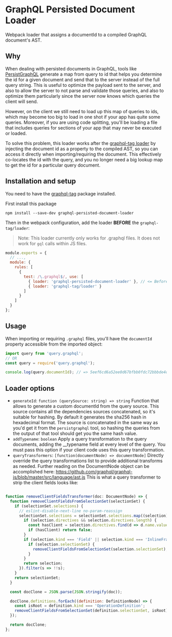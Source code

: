 # GraphQL Persisted Document Loader

Webpack loader that assigns a documentId to a compiled GraphQL document's AST.

## Why

When dealing with persisted documents in GraphQL, tools like [PersistGraphQL](https://github.com/apollographql/persistgraphql) generate a map from query to id that helps you determine the id for a given document and send that to the server instead of the full query string. This is useful to optimize the payload sent to the server, and also to allow the server to not parse and validate those queries, and also to optimize them particularly since the server now knows which queries the client will send.

However, on the client we still need to load up this map of queries to ids, which may become too big to load in one shot if your app has quite some queries. Moreover, if you are using code splitting, you'll be loading a file that includes queries for sections of your app that may never be executed or loaded.

To solve this problem, this loader works after the [graphql-tag loader](https://github.com/apollographql/graphql-tag) by injecting the document id as a property to the compiled AST, so you can access it directly when importing/requiring the document. This effectively co-locates the id with the query, and you no longer need a big lookup map to get the id for a particular query document.

## Installation and setup

You need to have the [graphql-tag](https://github.com/apollographql/graphql-tag) package installed.

First install this package

```
npm install --save-dev graphql-persisted-document-loader
```

Then in the webpack configuration, add the loader **BEFORE** the `graphql-tag/loader`:

> Note: This loader currently only works for .graphql files. It does not work for `gql` calls within JS files.

```js
module.exports = {
  // ...,
  module: {
    rules: [
      {
        test: /\.graphql$/, use: [
          { loader: 'graphql-persisted-document-loader' }, // <= Before graphql-tag/loader!
          { loader: 'graphql-tag/loader' }
        ]
      }
    ]
  }
};
```

## Usage

When importing or requiring `.graphql` files, you'll have the `documentId` property accessible from the imported object:

```js
import query from 'query.graphql';
// OR
const query = require('query.graphql');

console.log(query.documentId); // => 5eef6cd6a52ee0d67bfbb0fdc72bbbde4d70331834eeec95787fe71b45f0a491
```

## Loader options

* `generateId`: `function (querySource: string) => string` Function that allows to generate a custom documentId from the query source. This source contains all the dependencies sources concatenated, so it's suitable for hashing. By default it generates the sha256 hash in hexadecimal format. The source is concatenated in the same way as you'd get it from the `persistgraphql` tool, so hashing the queries from the output of that tool should get you the same hash value.
* `addTypename`: `boolean` Apply a query transformation to the query documents, adding the __typename field at every level of the query. You must pass this option if your client code uses this query transformation.
* `queryTransformers`: `[function(documentNode) => documentNode]` Directly override the query transformations list to provide additional transforms as needed. Further reading on the DocumentNode object can be accomplished here: https://github.com/graphql/graphql-js/blob/master/src/language/ast.js This is what a query transformer to strip the client fields looks like:

```js

function removeClientFieldsTransformer(doc: DocumentNode) => {
  function removeClientFieldsFromSelectionSet(selectionSet) {
    if (selectionSet.selections) {
      // eslint-disable-next-line no-param-reassign
      selectionSet.selections = selectionSet.selections.map((selection) => {
        if (selection.directives && selection.directives.length) {
          const hasClient = selection.directives.find(d => d.name.value === 'client');
          if (hasClient) return false;
        }
        if (selection.kind === 'Field' || selection.kind === 'InlineFragment') {
          if (selection.selectionSet) {
            removeClientFieldsFromSelectionSet(selection.selectionSet);
          }
        }
        return selection;
      }).filter(s => !!s);
    }
    return selectionSet;
  }

  const docClone = JSON.parse(JSON.stringify(doc));

  docClone.definitions.forEach((definition: DefinitionNode) => {
    const isRoot = definition.kind === 'OperationDefinition';
    removeClientFieldsFromSelectionSet(definition.selectionSet, isRoot);
  });

  return docClone;
};
```
